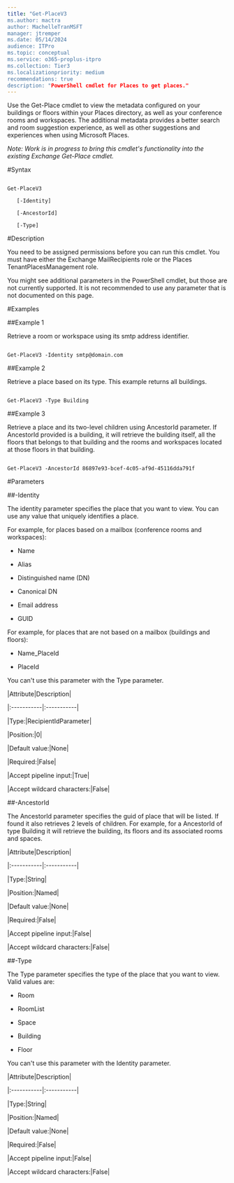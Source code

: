 ```yaml
---
title: "Get-PlaceV3
ms.author: mactra
author: MachelleTranMSFT
manager: jtremper
ms.date: 05/14/2024
audience: ITPro
ms.topic: conceptual
ms.service: o365-proplus-itpro
ms.collection: Tier3
ms.localizationpriority: medium
recommendations: true
description: "PowerShell cmdlet for Places to get places."
---
```

Use the Get-Place cmdlet to view the metadata configured on your buildings or floors within your Places directory, as well as your conference rooms and workspaces.  The additional metadata provides a better search and room suggestion experience, as well as other suggestions and experiences when using Microsoft Places.

_Note: Work is in progress to bring this cmdlet's functionality into the existing Exchange Get-Place cmdlet._

#Syntax

```

Get-PlaceV3

   [-Identity]

   [-AncestorId]

   [-Type]

```

#Description

You need to be assigned permissions before you can run this cmdlet. You must have either the Exchange MailRecipients role or the Places TenantPlacesManagement role.

You might see additional parameters in the PowerShell cmdlet, but those are not currently supported.  It is not recommended to use any parameter that is not documented on this page.

#Examples

##Example 1

Retrieve a room or workspace using its smtp address identifier.

```

Get-PlaceV3 -Identity smtp@domain.com

```

##Example 2

Retrieve a place based on its type.  This example returns all buildings.

```

Get-PlaceV3 -Type Building

```

##Example 3

Retrieve a place and its two-level children using AncestorId parameter. If AncestorId provided is a building, it will retrieve the building itself, all the floors that belongs to that building and the rooms and workspaces located at those floors in that building.

```

Get-PlaceV3 -AncestorId 86897e93-bcef-4c05-af9d-45116dda791f 

```

#Parameters

##-Identity

The identity parameter specifies the place that you want to view. You can use any value that uniquely identifies a place.

For example, for places based on a mailbox (conference rooms and workspaces):

* Name

* Alias

* Distinguished name (DN)

* Canonical DN

* Email address

* GUID

For example, for places that are not based on a mailbox (buildings and floors):

* Name_PlaceId

* PlaceId

You can't use this parameter with the Type parameter.

|Attribute|Description| 

|:-----------|:-----------| 

|Type:|RecipientIdParameter|

|Position:|0|

|Default value:|None|

|Required:|False|

|Accept pipeline input:|True|

|Accept wildcard characters:|False|

##-AncestorId

The AncestorId parameter specifies the guid of place that will be listed. If found it also retrieves 2 levels of children. For example, for a AncestorId of type Building it will retrieve the building, its floors and its associated rooms and spaces.

|Attribute|Description| 

|:-----------|:-----------| 

|Type:|String|

|Position:|Named|

|Default value:|None|

|Required:|False|

|Accept pipeline input:|False|

|Accept wildcard characters:|False|

##-Type

The Type parameter specifies the type of the place that you want to view.  Valid values are:

* Room

* RoomList

* Space

* Building

* Floor

You can't use this parameter with the Identity parameter.

|Attribute|Description| 

|:-----------|:-----------| 

|Type:|String|

|Position:|Named|

|Default value:|None|

|Required:|False|

|Accept pipeline input:|False|

|Accept wildcard characters:|False|
